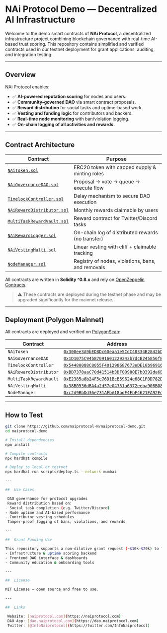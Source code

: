 # NAi Protocol Demo — Decentralized AI Infrastructure

Welcome to the demo smart contracts of **NAi Protocol**, a decentralized infrastructure project combining blockchain governance with real-time AI-based trust scoring. This repository contains simplified and verified contracts used in our testnet deployment for grant applications, auditing, and integration testing.

---

## Overview

NAi Protocol enables:
- ✅ **AI-powered reputation scoring** for nodes and users.
- ✅ **Community-governed DAO** via smart contract proposals.
- ✅ **Reward distribution** for social tasks and uptime-based work.
- ✅ **Vesting and funding logic** for contributors and backers.
- ✅ **Real-time node monitoring** with ban/violation logging.
- ✅ **On-chain logging of all activities and rewards.**

---

## Contract Architecture

| Contract                            | Purpose |
|-------------------------------------|---------|
| [`NAiToken.sol`](./contracts/NAiToken.sol)               | ERC20 token with capped supply & minting roles |
| [`NAiGovernanceDAO.sol`](./contracts/NAiGovernanceDAO.sol) | Proposal → vote → queue → execute flow |
| [`TimelockController.sol`](./contracts/TimelockController.sol) | Delay mechanism to secure DAO execution |
| [`NAiRewardDistributor.sol`](./contracts/NAiRewardDistributor.sol) | Monthly rewards claimable by users |
| [`MultiTaskRewardVault.sol`](./contracts/MultiTaskRewardVault.sol) | Reward contract for Twitter/Discord tasks |
| [`NAiRewardLogger.sol`](./contracts/NAiRewardLogger.sol)         | On-chain log of distributed rewards (no transfer) |
| [`NAiVestingMulti.sol`](./contracts/NAiVestingMulti.sol)         | Linear vesting with cliff + claimable tracking |
| [`NodeManager.sol`](./contracts/NodeManager.sol)         | Registry of nodes, violations, bans, and removals |

All contracts are written in **Solidity ^0.8.x** and rely on [OpenZeppelin Contracts](https://github.com/OpenZeppelin/openzeppelin-contracts).

> ⚠️ These contracts are deployed during the testnet phase and may be upgraded significantly for the mainnet release.

---

## Deployment (Polygon Mainnet)

All contracts are deployed and verified on [PolygonScan](https://polygonscan.com):

| Contract                   | Address |
|----------------------------|---------|
| `NAiToken`                 | [`0x300ee3A9bED8Dc60eaa1e5CdC48334B2842bDC8d`](https://polygonscan.com/address/0x300ee3A9bED8Dc60eaa1e5CdC48334B2842bDC8d) |
| `NAiGovernanceDAO`         | [`0x1D1075C94b87091601229343b7dcB245856fB012`](https://polygonscan.com/address/0x1D1075C94b87091601229343b7dcB245856fB012) |
| `TimelockController`       | [`0x54480088C8055F401298687673eDE10b969163Cb`](https://polygonscan.com/address/0x54480088C8055F401298687673eDE10b969163Cb) |
| `NAiRewardDistributor`     | [`0xBD7378aaC70d41514b3DF00980E7b0392da6B4c1`](https://polygonscan.com/address/0xBD7378aaC70d41514b3DF00980E7b0392da6B4c1) |
| `MultiTaskRewardVault`     | [`0xE2385a8b24F5e76D1BcB59624e68C1F0D782De86`](https://polygonscan.com/address/0xE2385a8b24F5e76D1BcB59624e68C1F0D782De86) |
| `NAiVestingMulti`          | [`0x38B0536dBA4a2d57e04351a6372eeba908B081CF`](https://polygonscan.com/address/0x38B0536dBA4a2d57e04351a6372eeba908B081CF) |
| `NodeManager`              | [`0xc2d9BbDd36e731AFbA18bdF4FbF4621EA92Ed358`](https://polygonscan.com/address/0xc2d9BbDd36e731AFbA18bdF4FbF4621EA92Ed358) |

---

## How to Test

```bash
git clone https://github.com/naiprotocol-N/naiprotocol-demo.git
cd naiprotocol-demo

# Install dependencies
npm install

# Compile contracts
npx hardhat compile

# Deploy to local or testnet
npx hardhat run scripts/deploy.ts --network mumbai

---

##  Use Cases

 DAO governance for protocol upgrades  
 Reward distribution based on:
- Social task completion (e.g. Twitter/Discord)
- Node uptime and AI-based performance
- Contributor vesting schedules  
 Tamper-proof logging of bans, violations, and rewards

---

##  Grant Funding Use

This repository supports a non-dilutive grant request (~$10k–$20k) to fund:
- Infrastructure & uptime scoring backend
- Frontend DAO interface & dashboards
- Community education & onboarding tools

---

##  License

MIT License — open source and free to use.

---

##  Links

 Website: [naiprotocol.com](https://naiprotocol.com)  
 DAO App: [dao.naiprotocol.com](https://dao.naiprotocol.com)  
 Twitter: [@InfoNaiprotocol](https://twitter.com/InfoNaiprotocol)

